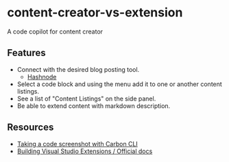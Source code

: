 # content-creator-vs-extension
A code copilot for content creator

## Features
- Connect with the desired blog posting tool.
  - [Hashnode](https://apidocs.hashnode.com)
- Select a code block and using the menu add it to one or another content listings.
- See a list of "Content Listings" on the side panel.
- Be able to extend content with markdown description.

## Resources
- [Taking a code screenshot with Carbon CLI](https://github.com/mixn/carbon-now-cli)
- [Building Visual Studio Extensions / Official docs](https://code.visualstudio.com/api/get-started/your-first-extension)
